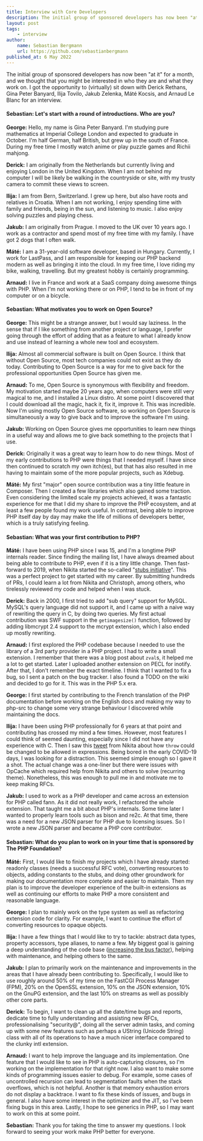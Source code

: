```yaml
---
title: Interview with Core Developers
description: The initial group of sponsored developers has now been "at it" for a month, and we thought that you might be interested in who they are and what they work on. I got the opportunity to (virtually) sit down with Derick Rethans, George Peter Banyard, Ilija Tovilo, Jakub Zelenka, and Máté Kocsis for an interview.
layout: post
tags:
    - interview
author:
    name: Sebastian Bergmann
    url: https://github.com/sebastianbergmann
published_at: 6 May 2022
---
```


The initial group of sponsored developers has now been "at it" for a month, and we thought that you might be interested in who they are and what they work on. I got the opportunity to (virtually) sit down with Derick Rethans, Gina Peter Banyard, Ilija Tovilo, Jakub Zelenka, Máté Kocsis, and Arnaud Le Blanc for an interview.

#### **Sebastian:** Let's start with a round of introductions. Who are you?

**George:** Hello, my name is Gina Peter Banyard. I'm studying pure mathematics at Imperial College London and expected to graduate in October. I'm half German, half British, but grew up in the south of France. During my free time I mostly watch anime or play puzzle games and Richii mahjong.

**Derick:** I am originally from the Netherlands but currently living and enjoying London in the United Kingdom. When I am not behind my computer I will be likely be walking in the countryside or site, with my trusty camera to commit these views to screen.

**Ilija:**  I am from Bern, Switzerland. I grew up here, but also have roots and relatives in Croatia. When I am not working, I enjoy spending time with family and friends, being in the sun, and listening to music. I also enjoy solving puzzles and playing chess.

**Jakub:** I am originally from Prague. I moved to the UK over 10 years ago. I work as a contractor and spend most of my free time with my family. I have got 2 dogs that I often walk.

**Máté:** I am a 31-year-old software developer, based in Hungary. Currently, I work for LastPass, and I am responsible for keeping our PHP backend modern as well as bringing it into the cloud. In my free time, I love riding my bike, walking, travelling. But my greatest hobby is certainly programming.

**Arnaud:** I live in France and work at a SaaS company doing awesome things with PHP. When I'm not working there or on PHP, I tend to be in front of my computer or on a bicycle.

#### **Sebastian:** What motivates you to work on Open Source?

**George:** This might be a strange answer, but I would say laziness. In the sense that if I like something from another project or language, I prefer going through the effort of adding that as a feature to what I already know and use instead of learning a whole new tool and ecosystem.

**Ilija:** Almost all commercial software is built on Open Source. I think that without Open Source, most tech companies could not exist as they do today. Contributing to Open Source is a way for me to give back for the professional opportunities Open Source has given me.

**Arnaud:** To me, Open Source is synonymous with flexibility and freedom. My motivation started maybe 20 years ago, when computers were still very magical to me, and I installed a Linux distro. At some point I discovered that I could download all the magic, hack it, fix it, improve it. This was incredible. Now I'm using mostly Open Source software, so working on Open Source is simultaneously a way to give back and to improve the software I'm using.

**Jakub:** Working on Open Source gives me opportunities to learn new things in a useful way and allows me to give back something to the projects that I use.

**Derick:** Originally it was a great way to learn how to do new things. Most of my early contributions to PHP were things that I needed myself. I have since then continued to scratch my own itch(es), but that has also resulted in me having to maintain some of the more popular projects, such as Xdebug.

**Máté:** My first "major" open source contribution was a tiny little feature in Composer. Then I created a few libraries which also gained some traction. Even considering the limited scale my projects achieved, it was a fantastic experience for me that I did my share to improve the PHP ecosystem, and at least a few people found my work useful. In contrast, being able to improve PHP itself day by day may make the life of millions of developers better, which is a truly satisfying feeling.

#### **Sebastian:** What was your first contribution to PHP?

**Máté:** I have been using PHP since I was 15, and I'm a longtime PHP internals reader. Since finding the mailing list, I have always dreamed about being able to contribute to PHP, even if it is a tiny little change. Then fast-forward to 2019, when Nikita started the so-called "[stubs initiative](https://externals.io/message/106522)". This was a perfect project to get started with my career. By submitting hundreds of PRs, I could learn a lot from Nikita and Christoph, among others, who tirelessly reviewed my code and helped when I was stuck.

**Derick:** Back in 2000, I first tried to add "sub query" support for MySQL. MySQL's query language did not support it, and I came up with a naive way of rewriting the query in C, by doing two queries. My first actual contribution was SWF support in the `getimagesize()` function, followed by adding libmcrypt 2.4 support to the mcrypt extension, which I also ended up mostly rewriting.

**Arnaud:** I first explored the PHP codebase because I needed to use the library of a 3rd party provider in a PHP project. I had to write a small extension. I remember that there was a blog post about `zval`s, it helped me a lot to get started. Later I uploaded another extension on PECL for inotify. After that, I don't remember the exact timeline. I think that I wanted to fix a bug, so I sent a patch on the bug tracker. I also found a TODO on the wiki and decided to go for it. This was in the PHP 5.x era.

**George:** I first started by contributing to the French translation of the PHP documentation before working on the English docs and making my way to php-src to change some very strange behaviour I discovered while maintaining the docs.

**Ilija:** I have been using PHP professionally for 6 years at that point and contributing has crossed my mind a few times. However, most features I could think of seemed daunting, especially since I did not have any experience with C. Then I saw this [tweet](https://twitter.com/nikita_ppv/status/1240309838950866946) from Nikita about how `throw` could be changed to be allowed in expressions. Being bored in the early COVID-19 days, I was looking for a distraction. This seemed simple enough so I gave it a shot. The actual change was a one-liner but there were issues with OpCache which required help from Nikita and others to solve (recurring theme). Nonetheless, this was enough to pull me in and motivate me to keep making RFCs.

**Jakub:** I used to work as a PHP developer and came across an extension for PHP called fann. As it did not really work, I refactored the whole extension. That taught me a bit about PHP's internals. Some time later I wanted to properly learn tools such as bison and re2c. At that time, there was a need for a new JSON parser for PHP due to licensing issues. So I wrote a new JSON parser and became a PHP core contributor.

#### **Sebastian:** What do you plan to work on in your time that is sponsored by The PHP Foundation?

**Máté:** First, I would like to finish my projects which I have already started: readonly classes (needs a successful RFC vote), converting resources to objects, adding constants to the stubs, and doing other groundwork for making our documentation more complete and easier to maintain. Then my plan is to improve the developer experience of the built-in extensions as well as continuing our efforts to make PHP a more consistent and reasonable language.

**George:** I plan to mainly work on the type system as well as refactoring extension code for clarity. For example, I want to continue the effort of converting resources to opaque objects.

**Ilija:** I have a few things that I would like to try to tackle: abstract data types, property accessors, type aliases, to name a few. My biggest goal is gaining a deep understanding of the code base ([increasing the bus factor](https://blog.krakjoe.ninja/2021/05/avoiding-busses.html)), helping with maintenance, and helping others to the same.

**Jakub:** I plan to primarily work on the maintenance and improvements in the areas that I have already been contributing to. Specifically, I would like to use roughly around 50% of my time on the FastCGI Process Manager (FPM), 20% on the OpenSSL extension, 10% on the JSON extension, 10% on the GnuPG extension, and the last 10% on streams as well as possibly other core parts.

**Derick:** To begin, I want to clean up all the date/time bugs and reports, dedicate time to fully understanding and assisting new RFCs, professionalising "security@", doing all the server admin tasks, and coming up with some new features such as perhaps a UString (Unicode String) class with all of its operations to have a much nicer interface compared to the clunky intl extension.

**Arnaud:** I want to help improve the language and its implementation. One feature that I would like to see in PHP is auto-capturing closures, so I'm working on the implementation for that right now. I also want to make some kinds of programming issues easier to debug. For example, some cases of uncontrolled recursion can lead to segmentation faults when the stack overflows, which is not helpful. Another is that memory exhaustion errors do not display a backtrace. I want to fix these kinds of issues, and bugs in general. I also have some interest in the optimizer and the JIT, so I've been fixing bugs in this area. Lastly, I hope to see generics in PHP, so I may want to work on this at some point.

**Sebastian:** Thank you for taking the time to answer my questions. I look forward to seeing your work make PHP better for everyone.
